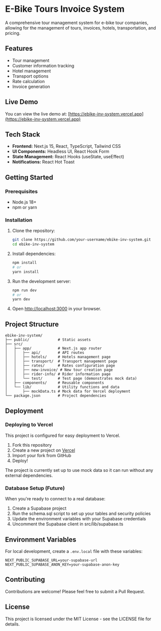 # E-Bike Tours Invoice System

A comprehensive tour management system for e-bike tour companies, allowing for the management of tours, invoices, hotels, transportation, and pricing.

## Features

- Tour management
- Customer information tracking
- Hotel management
- Transport options
- Rate calculation
- Invoice generation

## Live Demo

You can view the live demo at: [https://ebike-inv-system.vercel.app](https://ebike-inv-system.vercel.app)

## Tech Stack

- **Frontend:** Next.js 15, React, TypeScript, Tailwind CSS
- **UI Components:** Headless UI, React Hook Form
- **State Management:** React Hooks (useState, useEffect)
- **Notifications:** React Hot Toast

## Getting Started

### Prerequisites

- Node.js 18+ 
- npm or yarn

### Installation

1. Clone the repository:
   ```bash
   git clone https://github.com/your-username/ebike-inv-system.git
   cd ebike-inv-system
   ```

2. Install dependencies:
   ```bash
   npm install
   # or
   yarn install
   ```

3. Run the development server:
   ```bash
   npm run dev
   # or
   yarn dev
   ```

4. Open [http://localhost:3000](http://localhost:3000) in your browser.

## Project Structure

```
ebike-inv-system/
├── public/             # Static assets
├── src/
│   ├── app/            # Next.js app router
│   │   ├── api/        # API routes
│   │   ├── hotels/     # Hotels management page
│   │   ├── transport/  # Transport management page
│   │   ├── rates/      # Rates configuration page
│   │   ├── new-invoice/ # New tour creation page
│   │   ├── rider-info/ # Rider information page
│   │   └── test/       # Test page (demonstrates mock data)
│   ├── components/     # Reusable components
│   └── lib/            # Utility functions and data
│       ├── mockData.ts # Mock data for Vercel deployment
└── package.json        # Project dependencies
```

## Deployment

### Deploying to Vercel

This project is configured for easy deployment to Vercel.

1. Fork this repository
2. Create a new project on [Vercel](https://vercel.com)
3. Import your fork from GitHub
4. Deploy!

The project is currently set up to use mock data so it can run without any external dependencies.

### Database Setup (Future)

When you're ready to connect to a real database:

1. Create a Supabase project
2. Run the schema.sql script to set up your tables and security policies
3. Update the environment variables with your Supabase credentials
4. Uncomment the Supabase client in src/lib/supabase.ts

## Environment Variables

For local development, create a `.env.local` file with these variables:

```
NEXT_PUBLIC_SUPABASE_URL=your-supabase-url
NEXT_PUBLIC_SUPABASE_ANON_KEY=your-supabase-anon-key
```

## Contributing

Contributions are welcome! Please feel free to submit a Pull Request.

## License

This project is licensed under the MIT License - see the LICENSE file for details.
